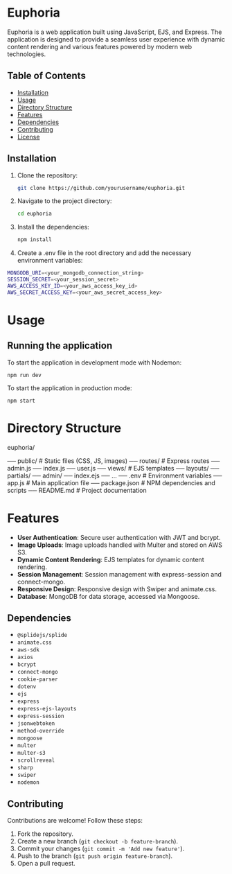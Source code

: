 # Euphoria

Euphoria is a web application built using JavaScript, EJS, and Express. The application is designed to provide a seamless user experience with dynamic content rendering and various features powered by modern web technologies.

## Table of Contents

- [Installation](#installation)
- [Usage](#usage)
- [Directory Structure](#directory-structure)
- [Features](#features)
- [Dependencies](#dependencies)
- [Contributing](#contributing)
- [License](#license)

## Installation

1. Clone the repository:

   ```bash
   git clone https://github.com/yourusername/euphoria.git
2. Navigate to the project directory:

   ```bash
   cd euphoria
3. Install the dependencies:

   ```bash
   npm install
4. Create a .env file in the root directory and add the necessary environment variables:

  ```bash
  MONGODB_URI=<your_mongodb_connection_string>
  SESSION_SECRET=<your_session_secret>
  AWS_ACCESS_KEY_ID=<your_aws_access_key_id>
  AWS_SECRET_ACCESS_KEY=<your_aws_secret_access_key>
   ```

# Usage
## Running the application
To start the application in development mode with Nodemon:
```
npm run dev
```
To start the application in production mode:
```
npm start
```
# Directory Structure
euphoria/

── public/ # Static files (CSS, JS, images)
── routes/ # Express routes
── admin.js
 ── index.js
 ── user.js
── views/ # EJS templates
 ── layouts/
 ── partials/
 ── admin/
 ── index.ejs
 ── ...
── .env # Environment variables
── app.js # Main application file
── package.json # NPM dependencies and scripts
── README.md # Project documentation

# Features
- **User Authentication**: Secure user authentication with JWT and bcrypt.
- **Image Uploads**: Image uploads handled with Multer and stored on AWS S3.
- **Dynamic Content Rendering**: EJS templates for dynamic content rendering.
- **Session Management**: Session management with express-session and connect-mongo.
- **Responsive Design**: Responsive design with Swiper and animate.css.
- **Database**: MongoDB for data storage, accessed via Mongoose.

## Dependencies
- `@splidejs/splide`
- `animate.css`
- `aws-sdk`
- `axios`
- `bcrypt`
- `connect-mongo`
- `cookie-parser`
- `dotenv`
- `ejs`
- `express`
- `express-ejs-layouts`
- `express-session`
- `jsonwebtoken`
- `method-override`
- `mongoose`
- `multer`
- `multer-s3`
- `scrollreveal`
- `sharp`
- `swiper`
- `nodemon`

## Contributing
Contributions are welcome! Follow these steps:
1. Fork the repository.
2. Create a new branch (`git checkout -b feature-branch`).
3. Commit your changes (`git commit -m 'Add new feature'`).
4. Push to the branch (`git push origin feature-branch`).
5. Open a pull request.


